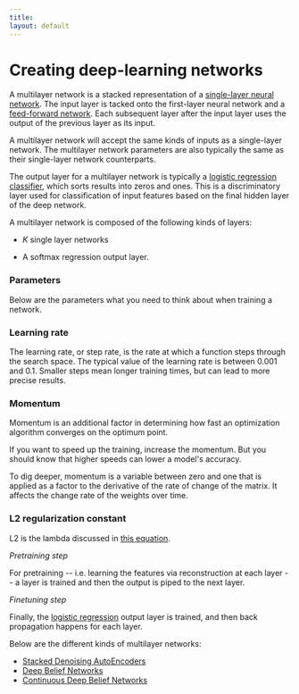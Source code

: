 ```yaml
---
title: 
layout: default
---
```


# Creating deep-learning networks

A multilayer network is a stacked representation of a [single-layer neural network](../singlelayernetwork.html). The input layer is tacked onto the first-layer neural network and a [feed-forward network](../glossary.html#feedforward). Each subsequent layer after the input layer uses the output of the previous layer as its input.

A multilayer network will accept the same kinds of inputs as a single-layer network. The multilayer network parameters are also typically the same as their single-layer network counterparts.

The output layer for a multilayer network is typically a [logistic regression classifier](http://en.wikipedia.org/wiki/Multinomial_logistic_regression), which sorts results into zeros and ones. This is a discriminatory layer used for classification of input features based on the final hidden layer of the deep network. 

A multilayer network is composed of the following kinds of layers:

* *K* single layer networks 

* A softmax regression output layer.

### Parameters

Below are the parameters what you need to think about when training a network.

### Learning rate 

The learning rate, or step rate, is the rate at which a function steps through the search space. The typical value of the learning rate is between 0.001 and 0.1. Smaller steps mean longer training times, but can lead to more precise results. 

### Momentum 

Momentum is an additional factor in determining how fast an optimization algorithm converges on the optimum point. 

If you want to speed up the training, increase the momentum. But you should know that higher speeds can lower a model's accuracy. 

To dig deeper, momentum is a variable between zero and one that is applied as a factor to the derivative of the rate of change of the matrix. It affects the change rate of the weights over time. 

### L2 regularization constant 

L2 is the lambda discussed in [this equation](http://ufldl.stanford.edu/wiki/index.php/Backpropagation_Algorithm).

*Pretraining step*

For pretraining -- i.e. learning the features via reconstruction at each layer -- a layer is trained and then the output is piped to the next layer.

*Finetuning step*

Finally, the [logistic regression](http://en.wikipedia.org/wiki/Multinomial_logistic_regression) output layer is trained, and then back propagation happens for each layer.

Below are the different kinds of multilayer networks:

* [Stacked Denoising AutoEncoders](../stackeddenoisingautoencoder.html)
* [Deep Belief Networks](../deepbeliefnetwork.html)
* [Continuous Deep Belief Networks](../continuousdeepbeliefnetwork.html)
